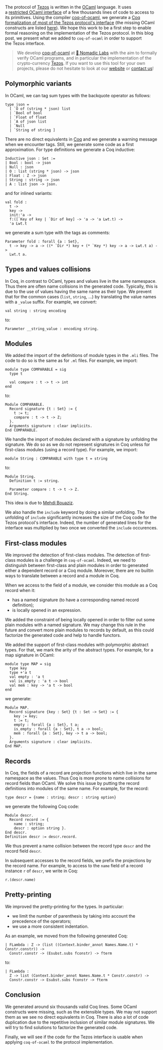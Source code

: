 The protocol of&nbsp;[Tezos](https://tezos.com/) is written in the&nbsp;[OCaml](https://ocaml.org/) language. It uses a&nbsp;[restricted&nbsp;OCaml interface](https://gitlab.com/tezos/tezos/tree/master/src/lib_protocol_environment/sigs/v1) of a few thousands lines of code to access to its primitives. Using the compiler&nbsp;[coq-of-ocaml](https://github.com/clarus/coq-of-ocaml), we generate a&nbsp;[Coq formalization of most of the&nbsp;Tezos protocol's interface](static/artifacts/tezos-interface-in-coq/v1_mli.html)&nbsp;(the missing&nbsp;OCaml constructs are listed&nbsp;[here](https://clarus.github.io/coq-of-ocaml/examples/tezos-interface/)). We hope this work to be a first step to enable formal reasoning on the implementation of the&nbsp;Tezos protocol. In this blog post, we present what we added to&nbsp;`coq-of-ocaml` in order to support the&nbsp;Tezos interface.

> We develop [coq-of-ocaml]((https://clarus.github.io/coq-of-ocaml/)) at [🐙 Nomadic Labs](https://www.nomadic-labs.com/) with the aim to formally verify OCaml programs, and in particular the implementation of the crypto-currency [Tezos](https://tezos.com/). If you want to use this tool for your own projects, please do not hesitate to look at our [website](https://clarus.github.io/coq-of-ocaml/) or [contact us](mailto:contact@nomadic-labs.com)!

## Polymorphic variants
In&nbsp;OCaml, we can tag sum types with the backquote operator as follows:

    type json =
      [ `O of (string * json) list
      | `Bool of bool
      | `Float of float
      | `A of json list
      | `Null
      | `String of string ]

There are no direct equivalents in&nbsp;[Coq](https://coq.inria.fr/) and we generate a warning message when we encounter tags. Still, we generate some code as a first approximation. For type definitions we generate a&nbsp;Coq inductive:

    Inductive json : Set :=
    | Bool : bool -> json
    | Null : json
    | O : list (string * json) -> json
    | Float : Z -> json
    | String : string -> json
    | A : list json -> json.

and for inlined variants:

    val fold :
      t ->
      key ->
      init:'a ->
      f:([`Key of key | `Dir of key] -> 'a -> 'a Lwt.t) ->
      'a Lwt.t

we generate a sum type with the tags as comments:

    Parameter fold : forall {a : Set},
      t -> key -> a -> ((* `Dir *) key + (* `Key *) key -> a -> Lwt.t a) ->
      Lwt.t a.

## Types and values collisions
In&nbsp;Coq, in contrast to&nbsp;OCaml, types and values live in the same namespace. Thus there are often name collisions in the generated code. Typically, this is due to the use of values having the same name as their type. We prevent that for the common cases&nbsp;(`list`, `string`, ...) by translating the value names with a&nbsp;`_value` suffix. For example, we convert:

    val string : string encoding

to:

    Parameter __string_value : encoding string.

## Modules
We added the import of the definitions of module types in the&nbsp;`.mli` files. The code to do so is the same as for&nbsp;`.ml` files. For example, we import:

    module type COMPARABLE = sig
      type t

      val compare : t -> t -> int
    end

to:

    Module COMPARABLE.
      Record signature {t : Set} := {
        t := t;
        compare : t -> t -> Z;
      }.
      Arguments signature : clear implicits.
    End COMPARABLE.

We handle the import of modules declared with a signature by unfolding the signature. We do so as we do not represent signatures in&nbsp;Coq unless for first-class modules&nbsp;(using a record type). For example, we import:

    module String : COMPARABLE with type t = string

to:

    Module String.
      Definition t := string.
      
      Parameter compare : t -> t -> Z.
    End String.

This idea is due to&nbsp;[Mehdi Bouaziz](https://fr.linkedin.com/in/mehdibouaziz).

We also handle the&nbsp;`include` keyword by doing a similar unfolding. The unfolding of&nbsp;`include` significantly increases the size of the&nbsp;Coq code for the Tezos protocol's interface. Indeed, the number of generated lines for the interface was multiplied by two once we converted the&nbsp;`include` occurences.

## First-class modules
We improved the detection of first-class modules. The detection of first-class modules is a challenge in&nbsp;`coq-of-ocaml`. Indeed, we need to distinguish between first-class and plain modules in order to generated either a dependent record or a&nbsp;Coq module. Moreover, there are no builtin ways to translate between a record and a module in&nbsp;Coq.

When we access to the field of a module, we consider this module as a&nbsp;Coq record when it:

* has a named signature (to have a corresponding named record definition);
* is locally opened in an expression.

We added the constraint of being locally opened in order to filter out some plain modules with a named signature. We may change this rule in the future and convert more plain modules to records by default, as this could factorize the generated code and help to handle functors.

We added the support of first-class modules with polymorphic abstract types. For that, we mark the arity of the abstract types. For example, for a map signature in&nbsp;OCaml:

    module type MAP = sig
      type key
      type +'a t
      val empty : 'a t
      val is_empty : 'a t -> bool
      val mem : key -> 'a t -> bool
    end

we generate:

    Module MAP.
      Record signature {key : Set} {t : Set -> Set} := {
        key := key;
        t := t;
        empty : forall {a : Set}, t a;
        is_empty : forall {a : Set}, t a -> bool;
        mem : forall {a : Set}, key -> t a -> bool;
      }.
      Arguments signature : clear implicits.
    End MAP.

## Records
In&nbsp;Coq, the fields of a record are projection functions which live in the same namespace as the values. Thus&nbsp;Coq is more prone to name collisions for record fields than&nbsp;OCaml. We solve this issue by putting the record definitions into modules of the same name. For example, for the record:

    type descr = {name : string; descr : string option}

we generate the following&nbsp;Coq code:

    Module descr.
      Record record := {
        name : string;
        descr : option string }.
    End descr.
    Definition descr := descr.record.

We thus prevent a name collision between the record type&nbsp;`descr` and the record field&nbsp;`descr`.

In subsequent accesses to the record fields, we prefix the projections by the record name. For example, to access to the&nbsp;`name` field of a record instance&nbsp;`r` of&nbsp;`descr`, we write in&nbsp;Coq:

    r.(descr.name)

## Pretty-printing
We improved the pretty-printing for the types. In particular:

* we limit the number of parenthesis by taking into account the precedence of the operators;
* we use a more consistent indentation.

As an example, we moved from the following generated&nbsp;Coq:

    | FLambda : Z -> (list ((Context.binder_annot Names.Name.t) * Constr.constr)) ->
      Constr.constr -> (Esubst.subs fconstr) -> fterm

to:

    | FLambda :
      Z -> list (Context.binder_annot Names.Name.t * Constr.constr) ->
      Constr.constr -> Esubst.subs fconstr -> fterm

## Conclusion
We generated around six thousands valid&nbsp;Coq lines. Some&nbsp;OCaml constructs were missing, such as the extensible types. We may not support them as we see no direct equivalents in&nbsp;Coq. There is also a lot of code duplication due to the repetitive inclusion of similar module signatures. We will try to find solutions to factorize the generated code.

Finally, we will see if the code for the&nbsp;Tezos interface is usable when applying&nbsp;`coq-of-ocaml` to the protocol implementation.
